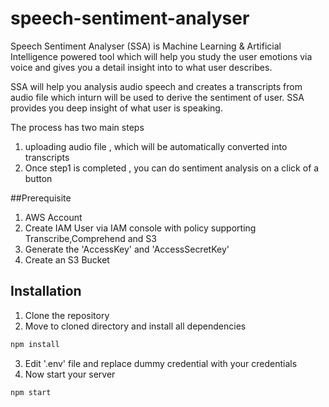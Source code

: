 # speech-sentiment-analyser
Speech Sentiment Analyser (SSA) is Machine Learning & Artificial Intelligence powered tool which will help you study the user emotions via voice and gives you a detail insight into to what user describes.

SSA will help you analysis audio speech and creates a transcripts from audio file which inturn will be used to derive the sentiment of user. SSA provides you deep insight of what user is speaking.

The process has two main steps
1. uploading audio file , which will be automatically converted into transcripts
2. Once step1 is completed , you can do sentiment analysis on a click of a button

##Prerequisite
1. AWS Account 
2. Create IAM User via IAM console with policy supporting Transcribe,Comprehend and S3
3. Generate the 'AccessKey' and 'AccessSecretKey'
4. Create an S3 Bucket

## Installation
1. Clone the repository
2. Move to cloned directory and install all dependencies 
```sh
npm install 
```
3. Edit '.env' file and replace dummy credential with your credentials 
4. Now start your server
```sh
npm start 
```
